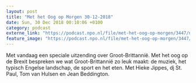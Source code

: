 ```yaml
---
layout: post
title: "Met het Oog op Morgen 30-12-2018"
date: Sun, 30 Dec 2018 00:10:06 +0100
category: podcast
externe_link: "https://podcast.npo.nl/file/met-het-oog-op-morgen/3447/nporadio1_met-het-oog-op-morgen_20181231_met-het-oog-op-morgen-30-12-18.mp3"
feature_image: "https://podcast.npo.nl/file/met-het-oog-op-morgen/3447/nporadio1_met-het-oog-op-morgen_20181231_met-het-oog-op-morgen-30-12-18.mp3"
---
```


Met vandaag een speciale uitzending over Groot-Brittannië. Met het oog op de Brexit bespreken we wat Groot-Brittannië zo leuk maakt: de muziek, het typisch Engelse landschap, de sport en het eten. Met Hieke Jippes, dj St. Paul, Tom van Hulsen en Jean Beddington.

